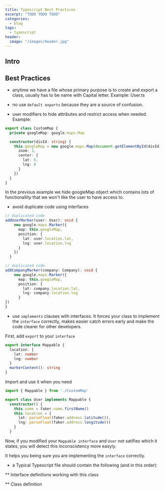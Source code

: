 ```yaml
---
title: Typescript Best Practices
excerpt: "TODO TODO TODO"
categories:
  - blog
tags:
  - typescript
header:
  image: "/images/header.jpg"
---
```


## Intro

## Best Practices

* anytime we have a file whose primary purpose is to create and export a class, usually has to be name with Capital letter. Example: User.ts

* no use `default exports` because they are a source of confusion. 

* user modifiers to hide attributes and restrict access when needed. Example:

``` typescript
export class CustomMap {
  private googleMap: google.maps.Map

  constructor(divId: string) {
    this.googleMap = new google.maps.Map(document.getElementById(divId), {
      zoom: 1,
      center: {
        lat: 0,
        lng: 0
      }
    })
  }
}
```

In the previous example we hide googleMap object which contains lots of functionallity that we won't like the user to have access to.

* avoid duplicate code using interfaces

``` typescript
// duplicated code
addUserMarker(user: User): void {
    new google.maps.Marker({
      map: this.googleMap,
      position: {
        lat: user.location.lat,
        lng: user.location.lng
      }
    })
  }

// duplicated code
addCompanyMarker(company: Company): void {
	new google.maps.Marker({
	  map: this.googleMap,
	  position: {
	    lat: company.location.lat,
	    lng: company.location.lng
	  }
})
}
```

* use `implements` clauses with interfaces. It forces your class to implement the `interface` correctly, makes easier catch errors early and make the code clearer for other developers.

First, add `export` to your `interface`

``` typescript
export interface Mappable {
  location: {
    lat: number
    lng: number
  }
  markerContent(): string
}
```

Import and use it when you need

``` typescript
import { Mappable } from './CustomMap'

export class User implements Mappable {
  constructor() {
    this.name = faker.name.firstName()
    this.location = {
      lat: parseFloat(faker.address.latitude()),
      lng: parseFloat(faker.address.longitude())
    }
  }
```

Now, if you modified your `Mappable interface` and `User` not satifies which it states, you will detect this inconscistency more easyly.

It helps you being sure you are implementing the `interface` correctly.

* a Typical Typescript file should contain the following (and in this order):

** Interface definitions working with this class

** Class definition